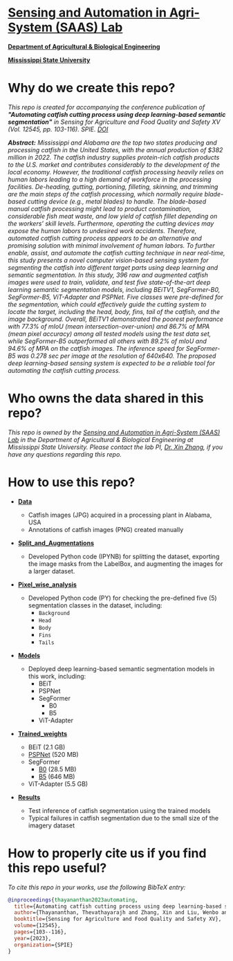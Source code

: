 # [Sensing and Automation in Agri-System (SAAS) Lab](https://sites.google.com/view/xin-zhang-lab/home)

[**Department of Agricultural & Biological Engineering**](https://www.abe.msstate.edu/)

[**Mississippi State University**](https://www.msstate.edu/)

# Why do we create this repo?
*This repo is created for accompanying the conference publication of **"Automating catfish cutting process using deep learning-based semantic segmentation"** in Sensing for Agriculture and Food Quality and Safety XV (Vol. 12545, pp. 103-116). SPIE. [DOI](https://doi.org/10.1117/12.2663370)*

***Abstract:** Mississippi and Alabama are the top two states producing and processing catfish in the United States, with the annual production of $382 million in 2022. The catfish industry supplies protein-rich catfish products to the U.S. market and contributes considerably to the development of the local economy. However, the traditional catfish processing heavily relies on human labors leading to a high demand of workforce in the processing facilities. De-heading, gutting, portioning, filleting, skinning, and trimming are the main steps of the catfish processing, which normally require blade-based cutting device (e.g., metal blades) to handle. The blade-based manual catfish processing might lead to product contamination, considerable fish meat waste, and low yield of catfish fillet depending on the workers’ skill levels. Furthermore, operating the cutting devices may expose the human labors to undesired work accidents. Therefore, automated catfish cutting process appears to be an alternative and promising solution with minimal involvement of human labors. To further enable, assist, and automate the catfish cutting technique in near real-time, this study presents a novel computer vision-based sensing system for segmenting the catfish into different target parts using deep learning and semantic segmentation. In this study, 396 raw and augmented catfish images were used to train, validate, and test five state-of-the-art deep learning semantic segmentation models, including BEiTV1, SegFormer-B0, SegFormer-B5, ViT-Adapter and PSPNet. Five classes were pre-defined for the segmentation, which could effectively guide the cutting system to locate the target, including the head, body, fins, tail of the catfish, and the image background. Overall, BEiTV1 demonstrated the poorest performance with 77.3% of mIoU (mean intersection-over-union) and 86.7% of MPA (mean pixel accuracy) among all tested models using the test data set, while SegFormer-B5 outperformed all others with 89.2% of mIoU and 94.6% of MPA on the catfish images. The inference speed for SegFormer-B5 was 0.278 sec per image at the resolution of 640x640. The proposed deep learning-based sensing system is expected to be a reliable tool for automating the catfish cutting process.*

# Who owns the data shared in this repo?
*This repo is owned by the [Sensing and Automation in Agri-System (SAAS) Lab](https://sites.google.com/view/xin-zhang-lab/home) in the Department of Agricultural & Biological Engineering at Mississippi State University. Please contact the lab PI, [Dr. Xin Zhang](https://www.abe.msstate.edu/people/faculty/xin-zhang/), if you have any questions regarding this repo.*

# How to use this repo?
- [**Data**](https://github.com/Zhanglab-abe/Catfish-Segment/tree/main/Data)
  - Catfish images (JPG) acquired in a processing plant in Alabama, USA
  - Annotations of catfish images (PNG) created manually

- [**Split_and_Augmentations**](https://github.com/Zhanglab-abe/Catfish-Segment/tree/main/Split_and_Augmentations)
  - Developed Python code (IPYNB) for splitting the dataset, exporting the image masks from the LabelBox, and augmenting the images for a larger dataset.

- [**Pixel_wise_analysis**](https://github.com/Zhanglab-abe/Catfish-Segment/tree/main/Pixel_wise_analysis)
  - Developed Python code (PY) for checking the pre-defined five (5) segmentation classes in the dataset, including:
    - `Background`
    - `Head`
    - `Body`
    - `Fins`
    - `Tails`

- [**Models**](https://github.com/Zhanglab-abe/Catfish-Segment/tree/main/Models)
  - Deployed deep learning-based semantic segmentation models in this work, including:
    - BEiT
    - PSPNet
    - SegFormer
      - B0
      - B5
    - ViT-Adapter

- [**Trained_weights**](https://github.com/Zhanglab-abe/Catfish-Segment/tree/main/Trained_weights)
  - BEiT (2.1 GB)
  - [PSPNet](https://github.com/Zhanglab-abe/Catfish-Segment/blob/main/Trained_weights/PSPNet.pth) (520 MB)
  - SegFormer
    - [B0](https://github.com/Zhanglab-abe/Catfish-Segment/tree/main/Trained_weights/SegFormerB0/checkpoint-7200/optimizer.pt) (28.5 MB)
    - [B5](https://github.com/Zhanglab-abe/Catfish-Segment/tree/main/Trained_weights/SegFormerB5/optimizer.pt) (646 MB)
  - ViT-Adapter (5.5 GB)

- [**Results**](https://github.com/Zhanglab-abe/Catfish-Segment/tree/main/Results)
  - Test inference of catfish segmentation using the trained models
  - Typical failures in catfish segmentation due to the small size of the imagery dataset

# How to properly cite us if you find this repo useful?
*To cite this repo in your works, use the following BibTeX entry:*

```bibtex
@inproceedings{thayananthan2023automating,
  title={Automating catfish cutting process using deep learning-based semantic segmentation},
  author={Thayananthan, Thevathayarajh and Zhang, Xin and Liu, Wenbo and Yao, Tianqi and Huang, Yanbo and Wijewardane, Nuwan K and Lu, Yuzhen},
  booktitle={Sensing for Agriculture and Food Quality and Safety XV},
  volume={12545},
  pages={103--116},
  year={2023},
  organization={SPIE}
}
```
